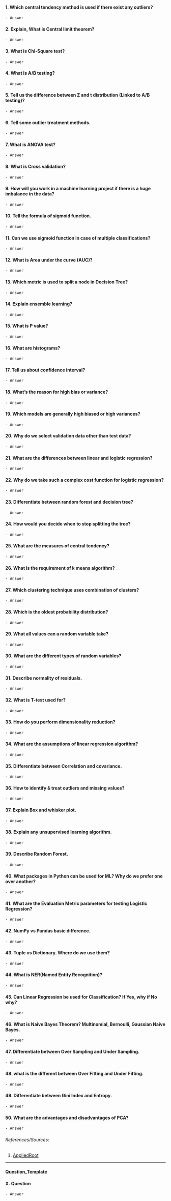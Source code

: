 #### 1. Which central tendency method is used if there exist any outliers?
    - Answer
    
#### 2. Explain, What is Central limit theorem?
    - Answer
    
#### 3. What is Chi-Square test?
    - Answer
    
#### 4. What is A/B testing?
    - Answer
    
#### 5. Tell us the difference between Z and t distribution (Linked to A/B testing)?
    - Answer
    
#### 6. Tell some outlier treatment methods.
    - Answer
    
#### 7. What is ANOVA test?
    - Answer
    
#### 8. What is Cross validation?
    - Answer
    
#### 9. How will you work in a machine learning project if there is a huge imbalance in the data?
    - Answer
    
#### 10. Tell the formula of sigmoid function.
    - Answer
    
#### 11. Can we use sigmoid function in case of multiple classifications?
    - Answer
    
#### 12. What is Area under the curve (AUC)?
    - Answer
    
#### 13. Which metric is used to split a node in Decision Tree?
    - Answer
    
#### 14. Explain ensemble learning?
    - Answer
    
#### 15. What is P value?
    - Answer
    
#### 16. What are histograms?
    - Answer
    
#### 17. Tell us about confidence interval?
    - Answer
    
#### 18. What’s the reason for high bias or variance?
    - Answer
    
#### 19. Which models are generally high biased or high variances?
    - Answer
    
#### 20. Why do we select validation data other than test data?
    - Answer
    
#### 21. What are the differences between linear and logistic regression?
    - Answer
    
#### 22. Why do we take such a complex cost function for logistic regression?
    - Answer
    
#### 23. Differentiate between random forest and decision tree?
    - Answer
    
#### 24. How would you decide when to stop splitting the tree?
    - Answer
    
#### 25. What are the measures of central tendency?
    - Answer
    
#### 26. What is the requirement of k means algorithm?
    - Answer
    
#### 27. Which clustering technique uses combination of clusters?
    - Answer
    
#### 28. Which is the oldest probability distribution?
    - Answer
    
#### 29. What all values can a random variable take?
    - Answer
    
#### 30. What are the different types of random variables?
    - Answer
    
#### 31. Describe normality of residuals.
    - Answer
    
#### 32. What is T-test used for?
    - Answer
    
#### 33. How do you perform dimensionality reduction?
    - Answer
    
#### 34. What are the assumptions of linear regression algorithm?
    - Answer
    
#### 35. Differentiate between Correlation and covariance.
    - Answer
    
#### 36. How to identify & treat outliers and missing values?
    - Answer
    
#### 37. Explain Box and whisker plot.
    - Answer
    
#### 38. Explain any unsupervised learning algorithm.
    - Answer
    
#### 39. Describe Random Forest.
    - Answer
    
#### 40. What packages in Python can be used for ML? Why do we prefer one over another?
    - Answer
    
#### 41. What are the Evaluation Metric parameters for testing Logistic Regression?
    - Answer
    
#### 42. NumPy vs Pandas basic difference.
    - Answer
    
#### 43. Tuple vs Dictionary. Where do we use them?
    - Answer
    
#### 44. What is NER(Named Entity Recognition)?
    - Answer
    
#### 45. Can Linear Regression be used for Classification? If Yes, why if No why?
    - Answer
    
#### 46. What is Naive Bayes Theorem? Multinomial, Bernoulli, Gaussian Naive Bayes.
    - Answer
    
#### 47. Differentiate between Over Sampling and Under Sampling.
    - Answer
    
#### 48. what is the different between Over Fitting and Under Fitting.
    - Answer
    
#### 49. Differentiate between Gini Index and Entropy.
    - Answer
    
#### 50. What are the advantages and disadvantages of PCA?
    - Answer
    

   
###### References/Sources:
1. [AppliedRoot](https://appliedroots.com/)

---

#### Question_Template
#### X. Question
    - Answer
